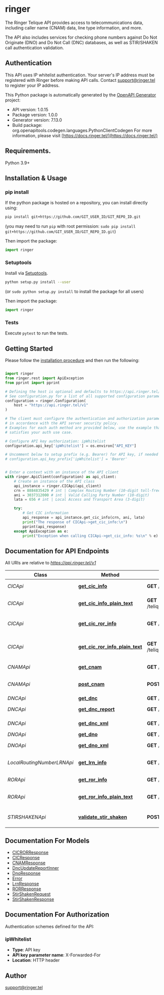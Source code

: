 # ringer
The Ringer Telique API provides access to telecommunications data, 
including caller name (CNAM) data, line type information, and more.

The API also includes services for checking phone numbers against 
Do Not Originate (DNO) and Do Not Call (DNC) databases, as well as 
STIR/SHAKEN call authentication validation.

## Authentication
This API uses IP whitelist authentication. Your server's IP address must be registered with
Ringer before making API calls. Contact support@ringer.tel to register your IP address.


This Python package is automatically generated by the [OpenAPI Generator](https://openapi-generator.tech) project:

- API version: 1.0.15
- Package version: 1.0.0
- Generator version: 7.13.0
- Build package: org.openapitools.codegen.languages.PythonClientCodegen
For more information, please visit [https://docs.ringer.tel/](https://docs.ringer.tel/)

## Requirements.

Python 3.9+

## Installation & Usage
### pip install

If the python package is hosted on a repository, you can install directly using:

```sh
pip install git+https://github.com/GIT_USER_ID/GIT_REPO_ID.git
```
(you may need to run `pip` with root permission: `sudo pip install git+https://github.com/GIT_USER_ID/GIT_REPO_ID.git`)

Then import the package:
```python
import ringer
```

### Setuptools

Install via [Setuptools](http://pypi.python.org/pypi/setuptools).

```sh
python setup.py install --user
```
(or `sudo python setup.py install` to install the package for all users)

Then import the package:
```python
import ringer
```

### Tests

Execute `pytest` to run the tests.

## Getting Started

Please follow the [installation procedure](#installation--usage) and then run the following:

```python

import ringer
from ringer.rest import ApiException
from pprint import pprint

# Defining the host is optional and defaults to https://api.ringer.tel/v1
# See configuration.py for a list of all supported configuration parameters.
configuration = ringer.Configuration(
    host = "https://api.ringer.tel/v1"
)

# The client must configure the authentication and authorization parameters
# in accordance with the API server security policy.
# Examples for each auth method are provided below, use the example that
# satisfies your auth use case.

# Configure API key authorization: ipWhitelist
configuration.api_key['ipWhitelist'] = os.environ["API_KEY"]

# Uncomment below to setup prefix (e.g. Bearer) for API key, if needed
# configuration.api_key_prefix['ipWhitelist'] = 'Bearer'


# Enter a context with an instance of the API client
with ringer.ApiClient(configuration) as api_client:
    # Create an instance of the API class
    api_instance = ringer.CICApi(api_client)
    crn = 8884835429 # int | Complex Routing Number (10-digit toll-free number)
    ani = 3037312000 # int | Valid Calling Party Number (10-digit)
    lata = 656 # int | Local Access and Transport Area (3-digit)

    try:
        # Get CIC information
        api_response = api_instance.get_cic_info(crn, ani, lata)
        print("The response of CICApi->get_cic_info:\n")
        pprint(api_response)
    except ApiException as e:
        print("Exception when calling CICApi->get_cic_info: %s\n" % e)

```

## Documentation for API Endpoints

All URIs are relative to *https://api.ringer.tel/v1*

Class | Method | HTTP request | Description
------------ | ------------- | ------------- | -------------
*CICApi* | [**get_cic_info**](docs/CICApi.md#get_cic_info) | **GET** /telique/cic/{crn}/{ani}/{lata} | Get CIC information
*CICApi* | [**get_cic_info_plain_text**](docs/CICApi.md#get_cic_info_plain_text) | **GET** /telique/cic/{crn}/{ani}/{lata}/plain | Get CIC information (plain text)
*CICApi* | [**get_cic_ror_info**](docs/CICApi.md#get_cic_ror_info) | **GET** /telique/cicror/{crn}/{ani}/{lata} | Get CIC information with ROR
*CICApi* | [**get_cic_ror_info_plain_text**](docs/CICApi.md#get_cic_ror_info_plain_text) | **GET** /telique/cicror/{crn}/{ani}/{lata}/plain | Get CIC information with ROR (plain text)
*CNAMApi* | [**get_cnam**](docs/CNAMApi.md#get_cnam) | **GET** /telique/cnam/{phoneNumber} | CNAM Lookup
*CNAMApi* | [**post_cnam**](docs/CNAMApi.md#post_cnam) | **POST** /telique/cnam | CNAM Lookup (POST)
*DNCApi* | [**get_dnc**](docs/DNCApi.md#get_dnc) | **GET** /telique/dnc/{num} | DNC Lookup
*DNCApi* | [**get_dnc_report**](docs/DNCApi.md#get_dnc_report) | **GET** /telique/dncreport | DNC Update Report
*DNCApi* | [**get_dnc_xml**](docs/DNCApi.md#get_dnc_xml) | **GET** /telique/dnc/{num}/xml | DNC Lookup (XML)
*DNOApi* | [**get_dno**](docs/DNOApi.md#get_dno) | **GET** /telique/dno/{num} | DNO Lookup
*DNOApi* | [**get_dno_xml**](docs/DNOApi.md#get_dno_xml) | **GET** /telique/dno/{num}/xml | DNO Lookup (XML)
*LocalRoutingNumberLRNApi* | [**get_lrn_info**](docs/LocalRoutingNumberLRNApi.md#get_lrn_info) | **GET** /telique/lrn/{phoneNumber} | Retrieve LRN for a phone number
*RORApi* | [**get_ror_info**](docs/RORApi.md#get_ror_info) | **GET** /telique/ror/{crn} | Get ROR information
*RORApi* | [**get_ror_info_plain_text**](docs/RORApi.md#get_ror_info_plain_text) | **GET** /telique/ror/{crn}/plain | Get ROR information (plain text)
*STIRSHAKENApi* | [**validate_stir_shaken**](docs/STIRSHAKENApi.md#validate_stir_shaken) | **POST** /telique/stirshaken/validate | Validate STIR/SHAKEN Identity


## Documentation For Models

 - [CICRORResponse](docs/CICRORResponse.md)
 - [CICResponse](docs/CICResponse.md)
 - [CNAMResponse](docs/CNAMResponse.md)
 - [DncUpdateReportInner](docs/DncUpdateReportInner.md)
 - [DnoResponse](docs/DnoResponse.md)
 - [Error](docs/Error.md)
 - [LrnResponse](docs/LrnResponse.md)
 - [RORResponse](docs/RORResponse.md)
 - [StirShakenRequest](docs/StirShakenRequest.md)
 - [StirShakenResponse](docs/StirShakenResponse.md)


<a id="documentation-for-authorization"></a>
## Documentation For Authorization


Authentication schemes defined for the API:
<a id="ipWhitelist"></a>
### ipWhitelist

- **Type**: API key
- **API key parameter name**: X-Forwarded-For
- **Location**: HTTP header


## Author

support@ringer.tel



